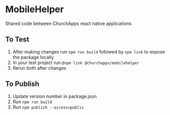 # MobileHelper

Shared code between ChurchApps react native applications

## To Test

1. After making changes run `npm run build` followed by `npm link` to expose the package locally
2. In your test project run `@npm link @churchapps/mobilehelper`
3. Rerun both after changes

## To Publish

1. Update version number in package.json
2. Run `npm run build`
3. Run `npm publish --access=public`
